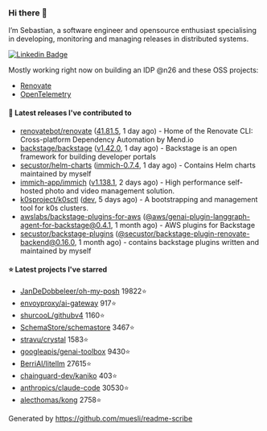 ### Hi there 👋

I’m Sebastian, a software engineer and opensource enthusiast specialising in developing, monitoring and managing releases in distributed systems.    

[![Linkedin Badge](https://img.shields.io/badge/-LinkedIn-blue?style=flat&logo=Linkedin&logoColor=white&link=https://www.linkedin.com/in/sebastian-poxhofer/)](https://www.linkedin.com/in/sebastian-poxhofer/)

Mostly working right now on building an IDP @n26 and these OSS projects:
- [Renovate](https://github.com/renovatebot/renovate)
- [OpenTelemetry](https://github.com/open-telemetry)



#### 🚀 Latest releases I've contributed to

- [renovatebot/renovate](https://github.com/renovatebot/renovate) ([41.81.5](https://github.com/renovatebot/renovate/releases/tag/41.81.5), 1 day ago) - Home of the Renovate CLI: Cross-platform Dependency Automation by Mend.io
- [backstage/backstage](https://github.com/backstage/backstage) ([v1.42.0](https://github.com/backstage/backstage/releases/tag/v1.42.0), 1 day ago) - Backstage is an open framework for building developer portals
- [secustor/helm-charts](https://github.com/secustor/helm-charts) ([immich-0.7.4](https://github.com/secustor/helm-charts/releases/tag/immich-0.7.4), 1 day ago) - Contains Helm charts maintained by myself
- [immich-app/immich](https://github.com/immich-app/immich) ([v1.138.1](https://github.com/immich-app/immich/releases/tag/v1.138.1), 2 days ago) - High performance self-hosted photo and video management solution.
- [k0sproject/k0sctl](https://github.com/k0sproject/k0sctl) ([dev](https://github.com/k0sproject/k0sctl/releases/tag/dev), 5 days ago) - A bootstrapping and management tool for k0s clusters.
- [awslabs/backstage-plugins-for-aws](https://github.com/awslabs/backstage-plugins-for-aws) ([@aws/genai-plugin-langgraph-agent-for-backstage@0.4.1](https://github.com/awslabs/backstage-plugins-for-aws/releases/tag/%40aws/genai-plugin-langgraph-agent-for-backstage%400.4.1), 1 month ago) - AWS plugins for Backstage
- [secustor/backstage-plugins](https://github.com/secustor/backstage-plugins) ([@secustor/backstage-plugin-renovate-backend@0.16.0](https://github.com/secustor/backstage-plugins/releases/tag/%40secustor/backstage-plugin-renovate-backend%400.16.0), 1 month ago) - contains backstage plugins written and maintained by myself

#### ⭐ Latest projects I've starred

- [JanDeDobbeleer/oh-my-posh](https://github.com/JanDeDobbeleer/oh-my-posh) 19822⭐
- [envoyproxy/ai-gateway](https://github.com/envoyproxy/ai-gateway) 917⭐
- [shurcooL/githubv4](https://github.com/shurcooL/githubv4) 1160⭐
- [SchemaStore/schemastore](https://github.com/SchemaStore/schemastore) 3467⭐
- [stravu/crystal](https://github.com/stravu/crystal) 1583⭐
- [googleapis/genai-toolbox](https://github.com/googleapis/genai-toolbox) 9430⭐
- [BerriAI/litellm](https://github.com/BerriAI/litellm) 27615⭐
- [chainguard-dev/kaniko](https://github.com/chainguard-dev/kaniko) 403⭐
- [anthropics/claude-code](https://github.com/anthropics/claude-code) 30530⭐
- [alecthomas/kong](https://github.com/alecthomas/kong) 2758⭐



Generated by https://github.com/muesli/readme-scribe
